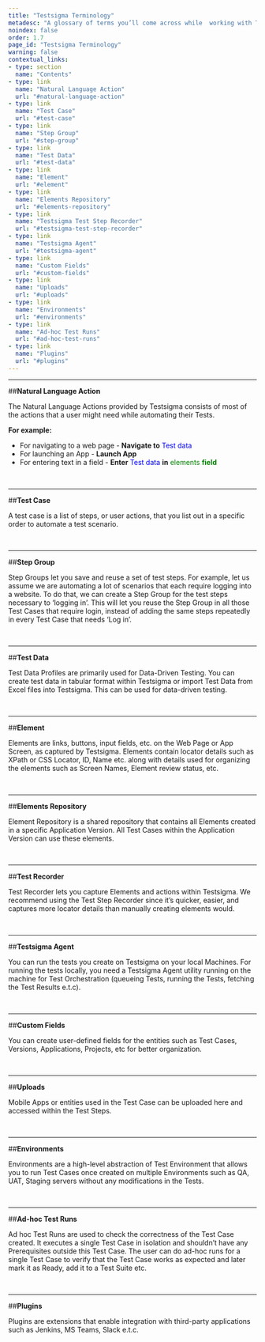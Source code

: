 ```yaml
---
title: "Testsigma Terminology"
metadesc: "A glossary of terms you’ll come across while  working with Testsigma App"
noindex: false
order: 1.7
page_id: "Testsigma Terminology"
warning: false
contextual_links:
- type: section
  name: "Contents"
- type: link
  name: "Natural Language Action"
  url: "#natural-language-action"
- type: link
  name: "Test Case"
  url: "#test-case"
- type: link
  name: "Step Group"
  url: "#step-group"
- type: link
  name: "Test Data"
  url: "#test-data"
- type: link
  name: "Element"
  url: "#element"
- type: link
  name: "Elements Repository"
  url: "#elements-repository"
- type: link
  name: "Testsigma Test Step Recorder"
  url: "#testsigma-test-step-recorder"
- type: link
  name: "Testsigma Agent"
  url: "#testsigma-agent"
- type: link
  name: "Custom Fields"
  url: "#custom-fields"
- type: link
  name: "Uploads"
  url: "#uploads"
- type: link
  name: "Environments"
  url: "#environments"
- type: link
  name: "Ad-hoc Test Runs"
  url: "#ad-hoc-test-runs"
- type: link
  name: "Plugins"
  url: "#plugins"
---
```



---
##**Natural Language Action**

The Natural Language Actions provided by Testsigma consists of most of the actions that a user might need while automating their Tests.


**For example:**
  
  * For navigating to a web page - **Navigate to** <span style="color:blue">Test data</span>
  * For launching an App - **Launch App**
  * For entering text in a field - **Enter** <span style="color:blue">Test data</span> **in** <span style="color:Green">elements</style> **field**
  
  &emsp;

---
##**Test Case**

A test case is a list of steps, or user actions, that you list out in a specific order to automate a test  scenario.

&emsp;

---
##**Step Group**

Step Groups let you save and reuse a set of test steps. For example, let us assume we are automating a lot of scenarios that each require logging into a website. To do that, we can create a Step Group for the test steps necessary to ‘logging in’. This will let you reuse the Step Group in all those Test Cases that require login, instead of adding the same steps repeatedly in every Test Case that needs ‘Log in’.

&emsp;

---
##**Test Data**

Test Data Profiles are primarily used for Data-Driven Testing. You can create test data in tabular format within Testsigma or import Test Data from Excel files into Testsigma. This can be used for data-driven testing.

&emsp;

---
##**Element**

Elements are links, buttons, input fields, etc. on the Web Page or App Screen, as captured by Testsigma. Elements contain locator details such as  XPath or CSS Locator, ID, Name etc.  along with details used for organizing the elements such as Screen Names, Element review status, etc.

&emsp;

---
##**Elements Repository**

Element Repository is a shared repository that contains all Elements created in a specific Application Version. All Test Cases within the Application Version can use these elements.

&emsp;

---
##**Test Recorder**

Test Recorder lets you capture Elements and actions within Testsigma. We recommend using the Test Step Recorder since it’s quicker, easier, and captures more locator details than manually creating elements would.

&emsp;

---
##**Testsigma Agent**

You can run the tests you create on Testsigma on your local Machines. For running the tests locally, you need a Testsigma Agent utility running on the machine for Test Orchestration (queueing Tests, running the Tests, fetching the Test Results e.t.c).

&emsp;

---
##**Custom Fields**

You can create user-defined fields for the entities such as Test Cases, Versions, Applications, Projects, etc for better organization. 

&emsp;

---
##**Uploads**

Mobile Apps or entities used in the Test Case can be uploaded here and accessed within the Test Steps.

&emsp;

---
##**Environments**

Environments are a high-level abstraction of Test Environment that allows you to run Test Cases once created on multiple Environments such as QA, UAT, Staging servers without any modifications in the Tests.

&emsp;

---
##**Ad-hoc Test Runs**

Ad hoc Test Runs are used to check the correctness of the Test Case created. It executes a single Test Case in isolation and shouldn’t have any Prerequisites outside this Test Case.
The user can do ad-hoc runs for a single Test Case to verify that the Test Case works as expected and later mark it as Ready, add it to a Test Suite etc.

&emsp;  

---
##**Plugins**

Plugins are extensions that enable integration with third-party applications such as Jenkins, MS Teams, Slack e.t.c.




